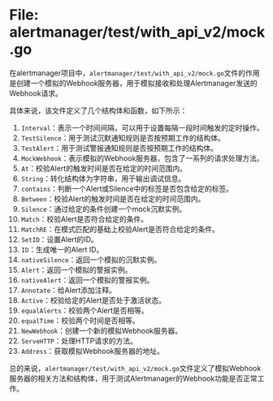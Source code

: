 # File: alertmanager/test/with_api_v2/mock.go

在alertmanager项目中，`alertmanager/test/with_api_v2/mock.go`文件的作用是创建一个模拟的Webhook服务器，用于模拟接收和处理Alertmanager发送的Webhook请求。

具体来说，该文件定义了几个结构体和函数，如下所示：

1. `Interval`：表示一个时间间隔，可以用于设置每隔一段时间触发的定时操作。
2. `TestSilence`：用于测试沉默通知规则是否按预期工作的结构体。
3. `TestAlert`：用于测试警报通知规则是否按预期工作的结构体。
4. `MockWebhook`：表示模拟的Webhook服务器，包含了一系列的请求处理方法。
5. `At`：校验Alert的触发时间是否在给定的时间范围内。
6. `String`：转化结构体为字符串，用于输出调试信息。
7. `contains`：判断一个Alert或Silence中的标签是否包含给定的标签。
8. `Between`：校验Alert的触发时间是否在给定的时间范围内。
9. `Silence`：通过给定的条件创建一个mock沉默实例。
10. `Match`：校验Alert是否符合给定的条件。
11. `MatchRE`：在模式匹配的基础上校验Alert是否符合给定的条件。
12. `SetID`：设置Alert的ID。
13. `ID`：生成唯一的Alert ID。
14. `nativeSilence`：返回一个模拟的沉默实例。
15. `Alert`：返回一个模拟的警报实例。
16. `nativeAlert`：返回一个模拟的警报实例。
17. `Annotate`：给Alert添加注释。
18. `Active`：校验给定的Alert是否处于激活状态。
19. `equalAlerts`：校验两个Alert是否相等。
20. `equalTime`：校验两个时间是否相等。
21. `NewWebhook`：创建一个新的模拟Webhook服务器。
22. `ServeHTTP`：处理HTTP请求的方法。
23. `Address`：获取模拟Webhook服务器的地址。

总的来说，`alertmanager/test/with_api_v2/mock.go`文件定义了模拟Webhook服务器的相关方法和结构体，用于测试Alertmanager的Webhook功能是否正常工作。

